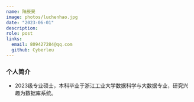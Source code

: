 ```yaml
---
name: 陆辰昊
image: photos/luchenhao.jpg
date: "2023-06-01"
description: 
role: post
links:
  email: 809427284@qq.com
  github: Cyberleu
---
```


### 个人简介

- 2023级专业硕士，本科毕业于浙江工业大学数据科学与大数据专业，研究兴趣为数据库系统。
